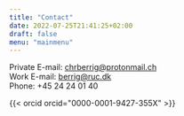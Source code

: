 ```yaml
---
title: "Contact"
date: 2022-07-25T21:41:25+02:00
draft: false
menu: "mainmenu"
---
```


Private E-mail: <chrberrig@protonmail.ch>  
Work E-mail: <berrig@ruc.dk>  
Phone: +45 24 24 01 40

{{< orcid orcid="0000-0001-9427-355X" >}}

